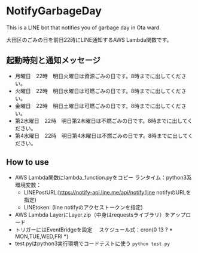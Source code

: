 # NotifyGarbageDay
 This is a LINE bot that notifies you of garbage day in Ota ward.

 大田区のごみの日を前日22時にLINE通知するAWS Lambda関数です。

## 起動時刻と通知メッセージ
- 月曜日　22時　明日火曜日は資源ごみの日です。8時までに出してください。
- 火曜日　22時　明日水曜日は可燃ごみの日です。8時までに出してください。
- 金曜日　22時　明日土曜日は可燃ごみの日です。8時までに出してください。
- 第2水曜日　22時　明日第2木曜日は不燃ごみの日です。8時までに出してください。
- 第4水曜日　22時　明日第4木曜日は不燃ごみの日です。8時までに出してください。

## How to use
- AWS Lambda関数にlambda_function.pyをコピー
	ランタイム：python3系
	環境変数：
	- LINEPostURL:https://notify-api.line.me/api/notify(line notifyのURLを指定)
	- LINEtoken: (line notifyのアクセストークンを指定)
- AWS Lambda LayerにLayer.zip（中身はrequestsライブラリ）をアップロード
- トリガーにはEventBridgeを設定
　スケジュール式：cron(0 13 ? * MON,TUE,WED,FRI *)
- test.pyはpython3実行環境でコードテストに使う
	`python test.py`


